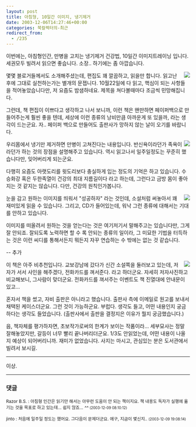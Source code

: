 ```yaml
---
layout: post
title: 아침형, 10일간 이미지, 냉기제거
date: 2003-12-06T14:27:46+00:00
categories: 북컬렉터의-최근
redirect_from:
  - /235
---
```


이번에는, 아침형인간, 만병을 고치는 냉기제거 건강법, 10일간 이미지트레이닝 입니다. 세권모두 빌려서 읽으면 좋습니다. 소장.. 하기에는 좀 아깝습니다.

<a href="http://www.bandibook.com/search/subject_view.php?code=2331584" target="bb"><img src="http://www.bandibook.com/largeimage/2331584.jpg" align="right" /></a>몇몇 블로거들께서도 소개해주셨는데, 편집도 꽤 깔끔하고, 읽을만 합니다. 읽고난 후에 그대로 실천하는가는 별개의 문젭니다. 10월22일에 다 읽고, 핵심이 되는 사항들을 적어놓았습니다만, 저 요즘도 밤샘하네요. 제목을 쳐다볼때마다 조금씩 민망해집니다.

그런데, 책 편집이 이쁘다고 생각하고 나서 보니까, 이런 책은 왠만하면 페이퍼백으로 만들어주는게 훨씬 좋을 텐데, 세상에 이런 종류의 낭비만큼 아까운게 또 있을까, 라는 생각이 드는군요. 자.. 페이퍼 백으로 만들어도 출판사가 망하지 않는 날이 오기를 바랍니다.

<a href="http://www.bandibook.com/search/subject_view.php?code=2211094" target="bb"><img src="http://www.bandibook.com/largeimage/2211094.jpg" align="right" /></a>우리몸에서 냉기만 제거하면 만병이 고쳐진다는 내용입니다. 반신욕이라던가 족욕이라던가 하는 것의 장점을 설명해주고 있습니다. 역시 읽고나서 일주일정도는 꾸준히 했습니다만, 잊어버리게 되는군요.

다행히 요즘도 아랫도리를 윗도리보다 충실하게 입는 정도의 기억은 하고 있습니다. 수승화강 혹은 두한족열이 건강의 최대 지름길이다 라고 하는데, 그런다고 금방 몸이 좋아지는 것 같지는 않습니다. 다만, 건강의 원칙인가봅니다.

<a href="http://www.bandibook.com/search/subject_view.php?code=2332127" target="bb"><img src="http://www.bandibook.com/largeimage/2332127.jpg" align="right" /></a>눈을 감고 원하는 이미지를 띄워서 "성공하자" 라는 것인데, 소설처럼 써놓아서 꽤 재미있게 읽을 수 있습니다. 그리고, CD가 들어있는데, 워낙 그런 종류에 대해서는 기대를 안하고 있습니다.

이미지를 떠올려서 원하는 것을 얻는다는 것은 여기저기서 말해주고는 있습니다만, 그게 잘 안되죠. 잘되도록 노력하면 할 수 록 안되는 종류의 일이라, 그 미묘한 기법을 터득하는 것은 이런 씨디를 통해서든지 뭐든지 자꾸 연습하는 수 밖에는 없는 것 같습니다.

-- 추가

<a href="http://www.bandibook.com/search/subject_view.php?code=2332587" target="bb"><img src="http://www.bandibook.com/largeimage/2332587.jpg" align="right" /></a>이 책은 아주 비추천입니다. 교보강남에 갔다가 신간 소설쪽을 둘러보고 있는데, 저자가 서서 사인을 해주겠다, 전화카드를 껴서준다. 라고 하더군요. 자세히 저자사진하고 비교해보니, 그사람이 맞더군요. 전화카드를 껴서주는 이벤트도 책 진열대에 안내문이 있고...

혼자서 책을 썼고, 자비 출판은 아니라고 했습니다. 출판사 측에 이메일로 원고를 보내서 채택된 케이스더군요. 그런 것이 가능하군요. 부럽다. 생각도 들고, 어떤 내용인지 궁금하다는 생각도 들었습니다. (출판사에서 출판을 결정지은 이유가 뭘지 궁금했습니다.)

음, 책자체를 평가하자면, 초보작가로써의 한계가 보이는 작품이라... 세부묘사는 정말 잘해놓았지만, 갈등이 너무 빨리 끝나버리더군요. 1/3도 안읽었는데, 어떤 내용이 나올지 예상이 되어버리니까. 재미가 없었습니다. 사지는 마시고, 관심있는 분은 도서관에서 빌려서 보시길.

<hr />

이상.

* * *

### 댓글



<!--- cmt:503 --->
<!--- mail: --->
<!--- parent:0 --->

<small class=comment>Razor B.S. : 아침형 인간은 읽기만 해서는 아무런 도움이 안 되는 책이지요. 책 내용도 독자가 실행에 옮기는 것을 목표로 하고 있는데...  쉽지 않죠... *^^* <small>(2003-12-09 08:10:12)</small></small>


<!--- cmt:504 --->
<!--- mail: --->
<!--- parent:0 --->

<small class=comment>jinto : 처음에 일주일 정도는 했어요. 그다음이 문제더군요. 에구, 지금이 몇신지.. <small>(2003-12-09 19:08:14)</small></small>

